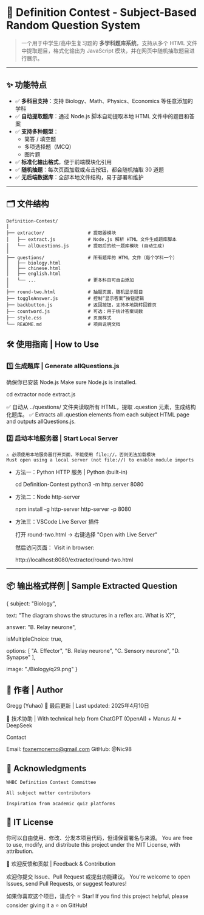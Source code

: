 # 🧠 Definition Contest - Subject-Based Random Question System

> 一个用于中学生/高中生复习题的 **多学科题库系统**，支持从多个 HTML 文件中提取题目，格式化输出为 JavaScript 模块，并在网页中随机抽取题目进行展示。

---

## ✨ 功能特点

- ✅ **多科目支持**：支持 Biology、Math、Physics、Economics 等任意添加的学科
- ✅ **自动提取题库**：通过 Node.js 脚本自动提取本地 HTML 文件中的题目和答案
- ✅ **支持多种题型**：
  - 简答 / 填空题
  - 多项选择题（MCQ）
  - 图片题
- ✅ **标准化输出格式**，便于前端模块化引用
- ✅ **随机抽题**：每次页面加载或点击按钮，都会随机抽取 30 道题
- ✅ **无后端数据库**：全部本地文件结构，易于部署和维护

---

## 🗂️ 文件结构

```plaintext
Definition-Contest/
│
├── extractor/                # 提取器模块
│   ├── extract.js            # Node.js 解析 HTML 文件生成题库脚本
│   └── allQuestions.js       # 提取后的统一题库模块 (自动生成)
│
├── questions/                # 所有题库的 HTML 文件（每个学科一个）
│   ├── biology.html
│   ├── chinese.html
│   ├── english.html
│   └── ...                   # 更多科目可自由添加
│
├── round-two.html            # 抽题页面，随机显示题目
├── toggleAnswer.js           # 控制“显示答案”按钮逻辑
├── backbutton.js             # 返回按钮，支持本地跳转回首页
├── countword.js              # 可选：用于统计答案词数
├── style.css                 # 页面样式
└── README.md                 # 项目说明文档
```

## 🛠️ 使用指南 | How to Use
### 1️⃣ 生成题库 | Generate allQuestions.js

确保你已安装 Node.js
Make sure Node.js is installed.

cd extractor
node extract.js

✅ 自动从 ../questions/ 文件夹读取所有 HTML，提取 .question 元素，生成结构化题库。
✅ Extracts all .question elements from each subject HTML page and outputs allQuestions.js.

### 2️⃣ 启动本地服务器 | Start Local Server

    ⚠️ 必须使用本地服务器打开页面，不能使用 file://，否则无法加载模块
    Must open using a local server (not file://) to enable module imports

- 方法一：Python HTTP 服务 | Python (built-in)

  cd Definition-Contest
python3 -m http.server 8080

- 方法二：Node http-server

  npm install -g http-server
http-server -p 8080

- 方法三：VSCode Live Server 插件

  打开 round-two.html → 右键选择 "Open with Live Server"

  然后访问页面：
  Visit in browser:

  http://localhost:8080/extractor/round-two.html

--- 

## 📦 输出格式样例 | Sample Extracted Question

{
  subject: "Biology",

  text: "The diagram shows the structures in a reflex arc. What is X?",

  answer: "B. Relay neurone",

  isMultipleChoice: true,

  options: [
    "A. Effector",
    "B. Relay neurone",
    "C. Sensory neurone",
    "D. Synapse"
  ],

  image: "./Biology/q29.png"
}

## 👤 作者 | Author

Gregg (Yuhao)
📅 最后更新 | Last updated: 2025年4月10日

🤖 技术协助 | With technical help from ChatGPT (OpenAI) + Manus AI + DeepSeek

Contact

Email: foxnemonemo@gmail.com
GitHub: @Nic98

## 🤝 Acknowledgments

    WHBC Definition Contest Committee

    All subject matter contributors

    Inspiration from academic quiz platforms

## 📝 IT License

你可以自由使用、修改、分发本项目代码，但请保留署名与来源。
You are free to use, modify, and distribute this project under the MIT License, with attribution.

🌟 欢迎反馈和贡献 | Feedback & Contribution

欢迎你提交 Issue、Pull Request 或提出功能建议。
You're welcome to open Issues, send Pull Requests, or suggest features!

如果你喜欢这个项目，请点个 ⭐️ Star!
If you find this project helpful, please consider giving it a ⭐️ on GitHub!